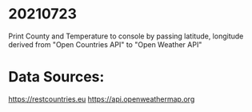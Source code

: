 # 20210723
Print County and Temperature to console by passing latitude, longitude derived from "Open Countries API" to "Open Weather API" 

# Data Sources:
https://restcountries.eu
https://api.openweathermap.org
